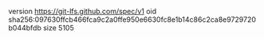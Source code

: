 version https://git-lfs.github.com/spec/v1
oid sha256:097630ffcb466fca9c2a0ffe950e6630fc8e1b14c86c2ca8e9729720b044bfdb
size 5105
